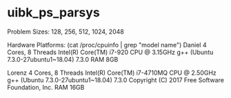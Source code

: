 # uibk_ps_parsys


Problem Sizes:
128, 256, 512, 1024, 2048


Hardware Platforms: (cat /proc/cpuinfo | grep "model name")
Daniel
4 Cores, 8 Threads 
Intel(R) Core(TM) i7-920 CPU @ 3.15GHz
g++ (Ubuntu 7.3.0-27ubuntu1~18.04) 7.3.0
RAM 8GB

Lorenz
4 Cores, 8 Threads 
Intel(R) Core(TM) i7-4710MQ CPU @ 2.50GHz
g++ (Ubuntu 7.3.0-27ubuntu1~18.04) 7.3.0
Copyright (C) 2017 Free Software Foundation, Inc.
RAM 16GB

